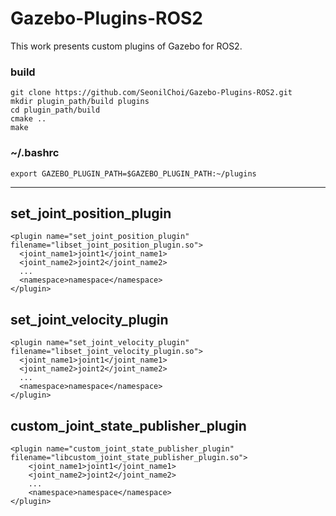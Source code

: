 # Gazebo-Plugins-ROS2

This work presents custom plugins of Gazebo for ROS2.

### build

```
git clone https://github.com/SeonilChoi/Gazebo-Plugins-ROS2.git
mkdir plugin_path/build plugins
cd plugin_path/build
cmake ..
make
```
### ~/.bashrc
```
export GAZEBO_PLUGIN_PATH=$GAZEBO_PLUGIN_PATH:~/plugins
```

---

## set_joint_position_plugin
```
<plugin name="set_joint_position_plugin" filename="libset_joint_position_plugin.so">
  <joint_name1>joint1</joint_name1>
  <joint_name2>joint2</joint_name2>
  ...
  <namespace>namespace</namespace>
</plugin>
```

## set_joint_velocity_plugin
```
<plugin name="set_joint_velocity_plugin" filename="libset_joint_velocity_plugin.so">
  <joint_name1>joint1</joint_name1>
  <joint_name2>joint2</joint_name2>
  ...
  <namespace>namespace</namespace>
</plugin>
```

## custom_joint_state_publisher_plugin
```
<plugin name="custom_joint_state_publisher_plugin" filename="libcustom_joint_state_publisher_plugin.so">
    <joint_name1>joint1</joint_name1>
    <joint_name2>joint2</joint_name2>
    ...
    <namespace>namespace</namespace>
</plugin>
```
